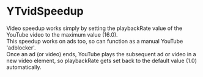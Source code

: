 # YTvidSpeedup
Video speedup works simply by setting the playbackRate value of the YouTube video to the maximum value (16.0).\
This speedup works on ads too, so can function as a manual YouTube 'adblocker'.\
Once an ad (or video) ends, YouTube plays the subsequent ad or video in a new video element, so playbackRate gets set back to the default value (1.0) automatically.

